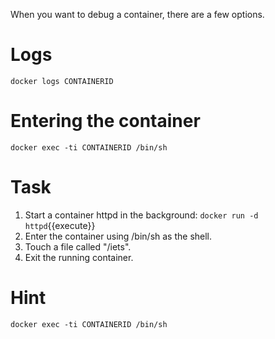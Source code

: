When you want to debug a container, there are a few options.

# Logs
`docker logs CONTAINERID`

# Entering the container
`docker exec -ti CONTAINERID /bin/sh`

# Task

1. Start a container httpd in the background: ```docker run -d httpd```{{execute}}
2. Enter the container using /bin/sh as the shell.
3. Touch a file called "/iets".
4. Exit the running container.

# Hint
`docker exec -ti CONTAINERID /bin/sh`

